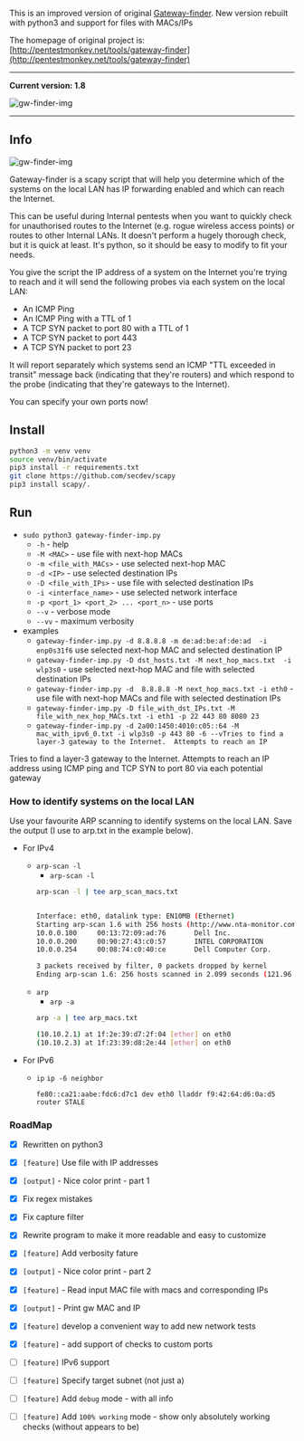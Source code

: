 This is an improved version of original [Gateway-finder](https://github.com/pentestmonkey/gateway-finder).
New version rebuilt with python3 and support for files with MACs/IPs

The homepage of original project is: [http://pentestmonkey.net/tools/gateway-finder](http://pentestmonkey.net/tools/gateway-finder)

----
**Current version: 1.8**

![gw-finder-img](https://github.com/whitel1st/gateway-finder/blob/master/gw-finder-imp-screenshot.png)

----

## Info

![gw-finder-img](https://github.com/whitel1st/gateway-finder/blob/master/gw-finder-imp-illustration.png)

Gateway-finder is a scapy script that will help you determine which of the systems on the local LAN has IP forwarding enabled and which can reach the Internet.

This can be useful during Internal pentests when you want to quickly check for unauthorised routes to the Internet (e.g. rogue wireless access points) or routes to other Internal LANs.  It doesn't perform a hugely thorough check, but it is quick at least.  It's python, so it should be easy to modify to fit your needs.

You give the script the IP address of a system on the Internet you're trying to reach and it will send the following probes via each system on the local LAN:

* An ICMP Ping
* An ICMP Ping with a TTL of 1
* A TCP SYN packet to port 80 with a TTL of 1
* A TCP SYN packet to port 443
* A TCP SYN packet to port 23

It will report separately which systems send an ICMP "TTL exceeded in transit" message back (indicating that they're routers) and which respond to the probe (indicating that they're gateways to the Internet).

You can specify your own ports now!

## Install 

```bash
python3 -m venv venv
source venv/bin/activate
pip3 install -r requirements.txt
git clone https://github.com/secdev/scapy
pip3 install scapy/.
```

## Run

- `sudo python3 gateway-finder-imp.py`
	- `-h` - help
	- `-M <MAC>` - use file with next-hop MACs 
	- `-m <file_with_MACs>` - use selected next-hop MAC 
	- `-d <IP>` - use selected destination IPs
	- `-D <file_with_IPs>` - use file with selected destination IPs
	- `-i <interface_name>` - use selected network interface
	- `-p <port_1> <port_2> ... <port_n>` - use ports
	- `--v` - verbose mode
	- `--vv` - maximum verbosity
- examples
	- `gateway-finder-imp.py -d 8.8.8.8 -m de:ad:be:af:de:ad  -i enp0s31f6` 
	use selected next-hop MAC and selected destination IP
	- `gateway-finder-imp.py -D dst_hosts.txt -M next_hop_macs.txt  -i wlp3s0` -  use selected next-hop MAC and file with selected destination IPs
	- `gateway-finder-imp.py -d  8.8.8.8 -M next_hop_macs.txt -i eth0` - use file with next-hop MACs and file with selected destination IPs
	- `gateway-finder-imp.py -D file_with_dst_IPs.txt -M file_with_nex_hop_MACs.txt -i eth1 -p 22 443 80 8080 23`
	- `gateway-finder-imp.py -d 2a00:1450:4010:c05::64 -M mac_with_ipv6_0.txt -i wlp3s0 -p 443 80 -6 --vTries to find a layer-3 gateway to the Internet.  Attempts to reach an IP`


Tries to find a layer-3 gateway to the Internet.  Attempts to reach an IP
address using ICMP ping and TCP SYN to port 80 via each potential gateway

### How to identify systems on the local LAN 

Use your favourite ARP scanning to identify systems on the local LAN. Save the output (I use to arp.txt in the example below).

- For IPv4
	- `arp-scan -l`
		- `arp-scan -l`
		```bash
		arp-scan -l | tee arp_scan_macs.txt


		Interface: eth0, datalink type: EN10MB (Ethernet)
		Starting arp-scan 1.6 with 256 hosts (http://www.nta-monitor.com/tools/arp-scan/)
		10.0.0.100     00:13:72:09:ad:76       Dell Inc.
		10.0.0.200     00:90:27:43:c0:57       INTEL CORPORATION
		10.0.0.254     00:08:74:c0:40:ce       Dell Computer Corp.

		3 packets received by filter, 0 packets dropped by kernel
		Ending arp-scan 1.6: 256 hosts scanned in 2.099 seconds (121.96 hosts/sec).  3 responded
		```
	- `arp`
		- `arp -a`
		```bash
		arp -a | tee arp_macs.txt

		(10.10.2.1) at 1f:2e:39:d7:2f:04 [ether] on eth0
		(10.10.2.3) at 1f:23:39:d8:2e:44 [ether] on eth0
		```


- For IPv6
	- `ip` 
		`ip -6 neighbor`
		```
		fe80::ca21:aabe:fdc6:d7c1 dev eth0 lladdr f9:42:64:d6:0a:d5 router STALE
		```


### RoadMap

- [x] Rewritten on python3 
- [x] `[feature]` Use file with IP addresses
- [x] `[output]` - Nice color print - part 1
- [x] Fix regex mistakes 
- [x] Fix capture filter
- [x] Rewrite program to make it more readable and easy to customize
- [x] `[feature]` Add verbosity fature
- [x] `[output]` - Nice color print - part 2
- [x] `[feature]` - Read input MAC file with macs and corresponding IPs
- [x] `[output]` - Print gw MAC and IP 
- [x] `[feature]` develop a convenient way to add new network tests 
- [x] `[feature]` - add support of checks to custom ports
- [ ] `[feature]` IPv6 support
- [ ] `[feature]` Specify target subnet (not just a)
- [ ] `[feature]` Add `debug` mode - with all info 
- [ ] `[feature]` Add `100% working` mode - show only absolutely working checks (without appears to be)

